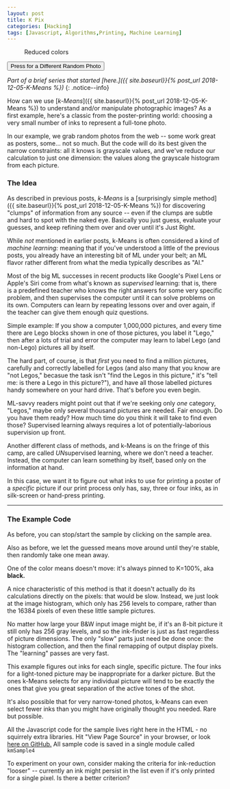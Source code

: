 ```yaml
---
layout: post
title: K Pix
categories: [Hacking]
tags: [Javascript, Algorithms,Printing, Machine Learning]
---
```


<figure class="align-center">
	<canvas width="390" height="266" id="km_sample4" class="align-center">
	</canvas>
  <figcaption id='stats4'>Reduced colors</figcaption>
</figure> 
<button id="reloader" onclick="kmSample4.update_pic_src();" class="btn--primary align-center">Press for a Different Random Photo</button>

<script>
	var kmSample4 = {
		m: null,
		canvas: null,
		ctx: null,
		iter: 0,
		srcImage: null,
		imSize: {x:128,y:128},
		paused: false,
		pinBW: true,
		pxls: null,
		stats: null,
		histo: new Array(256), // how many pixels ahve this value
		member: new Array(256), // for any gra value, what's the "owning" mean (as index into "this.m[]")
		mapped: new Array(256),
		placeHolderURLs: ['https://loremflickr.com/g/128/128/vespa,scooter','https://picsum.photos/g/128/128/?random',"https://www.fillmurray.com/128/128"],
		//
		sat_random_color: function() {
			// returns some strong color. We consider RG&B to be evenly-tempered, no perceptual hijinks
			var c = [Math.random(), Math.random(), Math.random()];
			var v = Math.max.apply(Math,c);
			c = c.map(function(x) { return Math.min(1.0, x/v);});
			var v = 1.0 - Math.min.apply(Math,c);
			c = c.map(function(x) { return Math.max(0.0, (1.0-x)/v);});
			c = c.map(function(x) { return Math.min(255, Math.floor(255*x));});
			return c;
		},
		init_sample_data: function(nMeans) {
			// let's randomly place a few mean candidates
			this.m = [];
			for (var i=0; i<nMeans; i=i+1) {
				var cv = this.sat_random_color(); // for our mean markers
				var fv, pin;
				if (this.pinBW && (i>=(nMeans-2))) {
					fv = (i==(nMeans-1))?255:0;
					pin = true;
				} else {
					fv = 256*Math.random();
					pin = false;
				}
				var iv = Math.floor(fv);
				this.m.push({
					v: fv,
					i: iv,
					cv: cv,
					c: ('rgb('+cv.join(',')+')'),
					active: true,
					pinned: pin
				});
			}
		},
		distance1D: function(v,m) {
			// distance between a pixel value and a mean.
			return Math.abs(v-m.v);
		},
		padz: function(n, width, z) {
		  z = z || '0';
		  n = n + '';
		  return n.length >= width ? n : new Array(width - n.length + 1).join(z) + n;
		},
		draw_pic: function(x,y) {
			if (this.pxls != null) {
				this.ctx.putImageData(this.pxls, x, y);
			} else {
				this.ctx.drawImage(this.srcImage, x,y); // , this.imSize.x,this.imSize.y);
			}
		},
		draw_histo: function(x,y) {
			var i;
			for (i=0; i<this.m.length; i+=1) {
				var m = this.m[i];
				if (!m.active) {
					continue;
				}
				if (!this.m[i].pinned) {
					this.ctx.strokeStyle = m.c;
					var xx = ((255-m.i)+x);
					this.ctx.beginPath();
					this.ctx.moveTo(xx,y);
					this.ctx.lineTo(xx,y+256);
					this.ctx.stroke();
				}
			}
			var g = this.ctx.createLinearGradient(x, y, x+256, y);
			g.addColorStop(1, '#101010ff');
			g.addColorStop(0, '#e0e0e0ff');
			this.ctx.fillStyle='black';
			this.ctx.strokeStyle=g;
			for (i=0; i<256; i+=1) {
				this.ctx.beginPath();
				this.ctx.moveTo((255-i)+x, y+256);
				this.ctx.lineTo((255-i)+x, y+256-this.histo[i]);
				this.ctx.stroke();
			}
		},
		draw_points: function(x0,y0) {
			var i, j, p, x, y;
			for (i=0; i<256; i+=1) {
				this.mapped[i] = this.m[this.member[i]].i;
			}
			for (j=0; j<this.pxls.data.length; j+=4) {
				p = this.pxls.data[j];
				p = this.mapped[p];
				this.result.data[j] = p;
				this.result.data[j+1] = p;
				this.result.data[j+2] = p;
				this.result.data[j+3] = 255;
			}
			this.ctx.putImageData(this.result, x0, y0);
		},
		update_canvas: function() {
			// draw points AND means
			this.ctx.fillStyle = 'white';
			this.ctx.fillRect(0,0,this.canvas.width,this.canvas.height)
			this.draw_pic(0,0);
			this.draw_points(0,128);
			this.draw_histo(128,0);
		},
		update_memberships: function() {
			// update points, to see if any have switched affiliations. Return a count of
			//     how many have changed.
			var ip, im;
			var nChanged = 0;
			for (ip=0; ip<256; ip=ip+1) {
				var dBest = 2000; // some large value beyond our 256-value range
				var mBest = null;
				for (im=0; im<this.m.length; im=im+=1) {
					if (!this.m[im].active)
						continue;
					var dm = Math.abs(ip - this.m[im].v);
					if (dm<dBest) {
						dBest = dm;
						mBest = im;
					}
				}
				if (mBest != this.member[ip]) {
					nChanged += 1;
					this.member[ip] = mBest;
				}
			}
			// console.log(nChanged+' changed');
			return(nChanged);
		},
		update_centroids: function() {
			// update mean locations (ignore inactive ones)
			var ip, im, n, c;
			for (im=0; im<this.m.length; im+=1) {
				if (!this.m[im].active)
					continue;
				n = 0;
				c = 0;
				for (ip=0; ip<256; ip+=1) {
					if (this.member[ip] == im) {
						n += this.histo[ip];
						c += ip*this.histo[ip];
					}
				}
				if (n==0) { // set is EMPTY - can be discarded
					if (!this.m[im].pinned) {
						this.m[im].active = false;
					}
					// console.log("mean "+im+' has no membership, value '+this.m[im].i);
				} else { // move to centroid of member points
					if (!this.m[im].pinned) {
						this.m[im].v = c/n;
						this.m[im].i = Math.floor(this.m[im].v);
					}
				}
			}
			this.update_stats();
		},
		update_stats: function() {
			if (!this.stats) {
				this.stats = document.getElementById('stats4');
			}
			var i, c;
			for (i=0,c=0; i<this.m.length; i+=1) {
				if (this.m[i].active) c += 1;
			}
			text = (this.pinBW) ? ((c-1).toString()+' <b>inks:</b>') : (c.toString()+' colors:');
			var actives = [];
			for (i=0; i<this.m.length; i+=1) {
				if (this.m[i].active) {
					actives.push(this.m[i].i);
				}
			}
			actives.sort(function(a,b){return b-a;});
			for (i=0; i<actives.length; i+=1) {
				if ((!this.pinBW) || (actives[i]!=255)) {
					var ink = (actives[i] == 0) ? '&amp; black' : (Math.floor((100*(255-actives[i])/255)).toString()+'%,');
					text = text+' '+ink;
				}
			}
			this.stats.innerHTML = text;
		},
		update_all: function() {
			// our complete method -- just loop on this until you don't
			var m = this.update_memberships();
			if (m > 0) {
				this.update_centroids();
			}
			return(m);
		},
		remove_one: function() {
			// randomly remove a mean, until we reach some minimum
			var i, ct;
			for (i=0; i<this.m.length; i+=1) {
				if (this.m[i].active) {
					if (!this.m[i].pinned)
						this.m[i].active = false;
					break;
				}
			}
			for (i=0, ct=0; i<this.m.length; i+=1) {
				if (this.m[i].active) {
					ct += 1;
				}
			}
			return (ct > 2);
		},
		looper: function(timestamp) {
			// called by requestAnimationFrame() forever
			if (this.paused) {
				window.requestAnimationFrame(this.looper.bind(this));
				return;
			}
			var ch = this.update_all();
			this.update_canvas();
			if (ch > 0) {
				window.requestAnimationFrame(this.looper.bind(this));
			} else if (this.remove_one()) {
				window.setTimeout(this.looper.bind(this),2000);
			} else {
				window.setTimeout(this.startup.bind(this),4000);
			}
			this.iter += 1;
		},
		startup: function() {
			// also called whenever we re-start
			this.init_sample_data(6+Math.floor(6*Math.random()));
			this.iter = 0;
			window.requestAnimationFrame(this.looper.bind(this));
		},
		collect_gray_pixels: function(context,x0,y0,w,h) {
			var i;
			this.pxls = context.getImageData(x0,y0,w,h);
			this.result = context.createImageData(w, h);
			// but we only care about the gray, so
			var grayscale = function(ctx,rgba) {
				var data = rgba.data;
			    for (var i = 0; i < data.length; i += 4) {
			      var avg = (data[i] + data[i + 1] + data[i + 2]) / 3;
			      data[i]     = avg; // red
			      data[i + 1] = avg; // green
			      data[i + 2] = avg; // blue
			    }
			    ctx.putImageData(rgba, 0, 0);
			  };
			grayscale(context,this.pxls);
			// preparing a histogram will make later calculations faster
			for (i=0; i< 256; i+=1) {
				this.histo[i] = 0;
				this.member[i] = null; // for each gray value, which is the closest mean?
			}
			for (i=0; i<this.pxls.data.length; i+=4) {
				//var v = (this.pxls.data[i] + this.pxls.data[i+1] + this.pxls.data[i+2])/3;
				var v = this.pxls.data[i];
				this.histo[ v ] += 1;
			}
		},
		init_pic_from_image: function() {
			if (!this.srcImage) {
				this.srcImage = document.getElementById('gray4');
			}
			this.imSize.x = this.srcImage.width;
			this.imSize.y = this.srcImage.height;
			var srcCanv = document.createElement('canvas');
			srcCanv.width = this.imSize.x;
			srcCanv.height = this.imSize.y;
			var srcCtx = srcCanv.getContext('2d');
			srcCtx.drawImage(this.srcImage, 0,0);
			this.collect_gray_pixels(srcCtx,0,0,this.srcImage.width,this.srcImage.height);
		},
		toggle_pause: function() {
			// user can click to stop/start the animation
			this.paused = ! this.paused;
		},
		main: function(canvID,srcImg) {
			this.canvas = document.getElementById(canvID);
			var p = this.canvas.parentElement;
			if (p.offsetWidth < (this.canvas.width-4)) {
				this.canvas.width = p.offsetWidth - 4;
			}
			this.ctx = this.canvas.getContext('2d');
			this.canvas.onclick = this.toggle_pause.bind(this);
			this.init_pic_from_image();
			this.startup();
		},
		update_pic_src: function() {
			if (this.srcImage) {
				console.log("reload");
				var env = "{{ jekyll.environment }}";
				this.srcImage.src = (env == 'development') ? "/img/misc/c-scoot.jpg" : ('https://picsum.photos//128/128/?random&junk='+new Date().getTime());
			} else {
				console.log("button pressed too soon?");
			}
		},
		begin: function() {
			// load an interesting pic
			this.srcImage = new Image();
			this.srcImage.setAttribute('id','gray4');
			this.srcImage.setAttribute('crossOrigin','anonymous');
			this.srcImage.onload = function() {
				this.main("km_sample4");
			}.bind(this);
			this.update_pic_src();
		}
	};
	kmSample4.begin();
</script>

_Part of a brief series that started [here.]({{ site.baseurl}}{% post_url 2018-12-05-K-Means %})_
{: .notice--info}

How can we use [_k-Means_]({{ site.baseurl}}{% post_url 2018-12-05-K-Means %}) to understand and/or manipulate photographic images? As a first example, here's a classic from the poster-printing world: choosing a very small number of inks to represent a full-tone photo.

In our example, we grab random photos from the web -- some work great as posters, some... not so much. But the code will do its best given the narrow constraints: all it knows is grayscale values, and we've reduce our calculation to just one dimension: the values along the grayscale histogram from each picture.
<!--more-->
### The Idea

As described in previous posts, _k-Means_ is a [surprisingly simple method]({{ site.baseurl}}{% post_url 2018-12-05-K-Means %})  for discovering "clumps" of information from any source -- even if the clumps are subtle and hard to spot with the naked eye. Basically you just guess, evaluate your guesses, and keep refining them over and over until it's Just Right.

While _not_ mentioned in earlier posts, k-Means is often considered a kind of _machine learning:_ meaning that if you've understood a little of the previous posts, you already have an interesting bit of ML under your belt; an ML flavor rather different from what the media typically describes as "AI."

Most of the big ML successes in recent products like Google's Pixel Lens or Apple's Siri come from what's known as _supervised_ learning: that is, there is a predefined teacher who knows the right answers for some very specific problem, and then supervises the computer until it can solve problems on its own. Computers can learn by repeating lessons over and over again, if the teacher can give them enough quiz questions.

Simple example: If you show a computer 1,000,000 pictures, and every time there are Lego blocks shown in one of those pictures, you label it "Lego," then after a lots of trial and error the computer may learn to label Lego (and non-Lego) pictures all by itself.

The hard part, of course, is that _first_ you need to find a million pictures, carefully and correctly labelled for Legos (and also many that you know are "not Legos," becasue the task isn't "find the Legos in this picture," it's "tell me: is there a Lego in this picture?"), and have all those labelled pictures handy somewhere on your hard drive. That's before you even begin.

ML-savvy readers might point out that if we're seeking only _one_ category, "Legos," maybe only several thousand pictures are needed. Fair enough. Do you have them ready? How much time do you think it will take to find even those? Supervised learning always requires a lot of potentially-laborious supervision up front.

Another different class of methods, and k-Means is on the fringe of this camp, are called <i>UN</i>supervised learning, where we don't need a teacher. Instead, the computer can learn something by itself, based only on the information at hand.

In this case, we want it to figure out what inks to use for printing a poster of a _specific_ picture if our print process only has, say, three or four inks, as in silk-screen or hand-press printing.

---

### The Example Code

As before, you can stop/start the sample by clicking on the sample area.

Also as before, we let the guessed means move around until they're stable, then randomly take one mean away.

One of the color means doesn't move: it's always pinned to K=100%, aka **black.**

A nice characteristic of this method is that it doesn't actually do its calculations directly on the pixels: that would be slow. Instead, we just look at the image histogram, which only has 256 levels to compare, rather than the 16384 pixels of even these little sample pictures.

No matter how large your B&amp;W input image might be, if it's an 8-bit picture it still only has 256 gray levels, and so the ink-finder is just as fast regardless of picture dimensions. The only "slow" parts just need be done once: the histogram collection, and then the final remapping of output display pixels. The "learning" passes are very fast.

This example figures out inks for each single, specific picture. The four inks for a light-toned picture may be inappropriate for a darker picture. But the ones k-Means selects for any individual picture will tend to be exactly the ones that give you great separation of the active tones of the shot.

It's also possible that for very narrow-toned photos, k-Means can even select fewer inks than you might have originally thought you needed. Rare but possible.

All the Javascript code for the sample lives right here in the HTML - no squirrely extra libraries. Hit "View Page Source" in your browser, or look [here on GitHub.](https://raw.githubusercontent.com/joker-b/botzo/master/_posts/2018-12-10-K-Pix.md) All sample code is saved in a single module called `kmSample4`

To experiment on your own, consider making the criteria for ink-reduction "looser" -- currently an ink might persist in the list even if it's only printed for a single pixel. Is there a better criterion?


